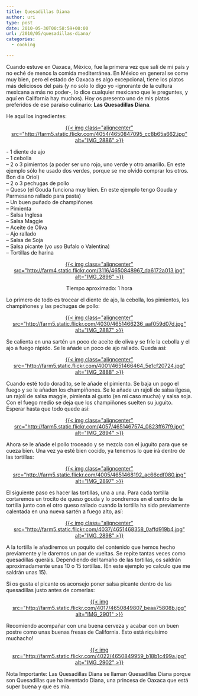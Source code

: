 ```yaml
---
title: Quesadillas Diana
author: uri
type: post
date: 2010-05-30T00:58:59+00:00
url: /2010/05/quesadillas-diana/
categories:
  - cooking

---
```

<p style="text-align: left;">
  Cuando estuve en Oaxaca, México, fue la primera vez que salí de mi país y no eché de menos la comida mediterránea. En México en general se come muy bien, pero el estado de Oaxaca es algo excepcional, tiene los platos más deliciosos del país (y no solo lo digo yo -ignorante de la cultura mexicana a más no poder-, lo dice cualquier mexicano que le preguntes, y aquí en California hay muchos). Hoy os presento uno de mis platos preferidos de ese paraíso culinario: <strong>Las Quesadillas Diana</strong>.
</p>

<p style="text-align: left;">
  He aquí los ingredientes:
</p>

<p style="text-align: center;">
  <a class="flickr-image aligncenter" title="IMG_2886" href="http://www.flickr.com/photos/enochrooted/4650847095/">{{< img class="aligncenter" src="http://farm5.static.flickr.com/4054/4650847095_cc8b65a662.jpg" alt="IMG_2886" >}}</a>
</p>

<p style="text-align: left;">
  - 1 diente de ajo<br /> &#8211; 1 cebolla<br /> &#8211; 2 o 3 pimientos (a poder ser uno rojo, uno verde y otro amarillo. En este ejemplo sólo he usado dos verdes, porque se me olvidó comprar los otros. Bon dia Oriol)<br /> &#8211; 2 o 3 pechugas de pollo<br /> &#8211; Queso (el Gouda funciona muy bien. En este ejemplo tengo Gouda y Parmesano rallado para pasta)<br /> &#8211; Un buen puñado de champiñones<br /> &#8211; Pimienta<br /> &#8211; Salsa Inglesa<br /> &#8211; Salsa Maggie<br /> &#8211; Aceite de Oliva<br /> &#8211; Ajo rallado<br /> &#8211; Salsa de Soja<br /> &#8211; Salsa picante (yo uso Bufalo o Valentina)<br /> &#8211; Tortillas de harina
</p>

<p style="text-align: center;">
  <a class="flickr-image aligncenter" title="IMG_2896" href="http://www.flickr.com/photos/enochrooted/4650848967/">{{< img class="aligncenter" src="http://farm4.static.flickr.com/3116/4650848967_da6172a013.jpg" alt="IMG_2896" >}}</a>
</p>

<p style="text-align: center;">
  Tiempo aproximado: 1 hora
</p>

<p style="text-align: left;">
  Lo primero de todo es trocear el diente de ajo, la cebolla, los pimientos, los champiñones y las pechugas de pollo:
</p>

<p style="text-align: center;">
  <a class="flickr-image aligncenter" title="IMG_2887" href="http://www.flickr.com/photos/enochrooted/4651466236/">{{< img class="aligncenter" src="http://farm5.static.flickr.com/4030/4651466236_aaf059d07d.jpg" alt="IMG_2887" >}}</a>
</p>

<p style="text-align: left;">
  Se calienta en una sartén un poco de aceite de oliva y se fríe la cebolla y el ajo a fuego rápido. Se le añade un poco de ajo rallado. Queda así:
</p>

<p style="text-align: center;">
  <a class="flickr-image aligncenter" title="IMG_2888" href="http://www.flickr.com/photos/enochrooted/4651466464/">{{< img class="aligncenter" src="http://farm5.static.flickr.com/4001/4651466464_5e1cf20724.jpg" alt="IMG_2888" >}}</a>
</p>

<p style="text-align: left;">
  Cuando esté todo doradito, se le añade el pimiento. Se baja un pogo el fuego y se le añaden los champiñones. Se le añade un rajolí de salsa ilgesa, un rajolí de salsa maggie, pimienta al gusto (en mi caso mucha) y salsa soja. Con el fuego medio se deja que los champiñones suelten su juguito. Esperar hasta que todo quede así:
</p>

<p style="text-align: center;">
  <a class="flickr-image aligncenter" title="IMG_2894" href="http://www.flickr.com/photos/enochrooted/4651467574/">{{< img class="aligncenter" src="http://farm5.static.flickr.com/4057/4651467574_0823ff67f9.jpg" alt="IMG_2894" >}}</a>
</p>

<p style="text-align: left;">
  Ahora se le añade el pollo troceado y se mezcla con el juguito para que se cueza bien. Una vez ya esté bien cocido, ya tenemos lo que irá dentro de las tortillas:
</p>

<p style="text-align: center;">
  <a class="flickr-image aligncenter" title="IMG_2897" href="http://www.flickr.com/photos/enochrooted/4651468192/">{{< img class="aligncenter" src="http://farm5.static.flickr.com/4005/4651468192_ac66cdf080.jpg" alt="IMG_2897" >}}</a>
</p>

<p style="text-align: left;">
  El siguiente paso es hacer las tortillas, una a una. Para cada tortilla cortaremos un trocito de queso gouda y lo pondremos en el centro de la tortilla junto con el otro queso rallado cuando la tortilla ha sido previamente calentada en una nueva sartén a fuego alto, así:
</p>

<p style="text-align: center;">
  <a class="flickr-image aligncenter" title="IMG_2898" href="http://www.flickr.com/photos/enochrooted/4651468358/">{{< img class="aligncenter" src="http://farm5.static.flickr.com/4037/4651468358_0affd919b4.jpg" alt="IMG_2898" >}}</a>
</p>

<p style="text-align: left;">
  A la tortilla le añadiremos un poquito del contenido que hemos hecho previamente y le daremos un par de vueltas. Se repite tantas veces como quesadillas queráis. Dependiendo del tamaño de las tortillas, os saldrán aproximadamente unas 10 o 15 tortillas. (En este ejemplo yo calculo que me saldrán unas 15).
</p>

<p style="text-align: left;">
  Si os gusta el picante os aconsejo poner salsa picante dentro de las quesadillas justo antes de comerlas:
</p>

<p style="text-align: center;">
  <a class="flickr-image aligncenter" title="IMG_2901" href="http://www.flickr.com/photos/enochrooted/4650849807/">{{< img src="http://farm5.static.flickr.com/4017/4650849807_beaa75808b.jpg" alt="IMG_2901" >}}</a>
</p>

<p style="text-align: left;">
  Recomiendo acompañar con una buena cerveza y acabar con un buen postre como unas buenas fresas de California. Esto está riquísimo muchacho!
</p>

<p style="text-align: center;">
  <a class="flickr-image aligncenter" title="IMG_2902" href="http://www.flickr.com/photos/enochrooted/4650849959/">{{< img src="http://farm5.static.flickr.com/4022/4650849959_b18b1c499a.jpg" alt="IMG_2902" >}}</a>
</p>

<p style="text-align: left;">
  Nota Importante: Las Quesadillas Diana se llaman Quesadillas Diana porque son Quesadillas que ha inventado Diana, una princesa de Oaxaca que está super buena y que es mía.
</p>